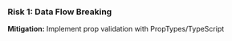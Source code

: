 ### Risk 1: Data Flow Breaking

**Mitigation:** Implement prop validation with PropTypes/TypeScript
